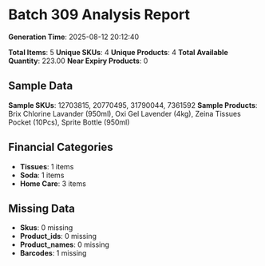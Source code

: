 # Batch 309 Analysis Report

**Generation Time**: 2025-08-12 20:12:40

**Total Items**: 5
**Unique SKUs**: 4
**Unique Products**: 4
**Total Available Quantity**: 223.00
**Near Expiry Products**: 0

## Sample Data
**Sample SKUs**: 12703815, 20770495, 31790044, 7361592
**Sample Products**: Brix Chlorine Lavander (950ml), Oxi Gel Lavender (4kg), Zeina Tissues Pocket (10Pcs), Sprite Bottle (950ml)

## Financial Categories
- **Tissues**: 1 items
- **Soda**: 1 items
- **Home Care**: 3 items

## Missing Data
- **Skus**: 0 missing
- **Product_ids**: 0 missing
- **Product_names**: 0 missing
- **Barcodes**: 1 missing
